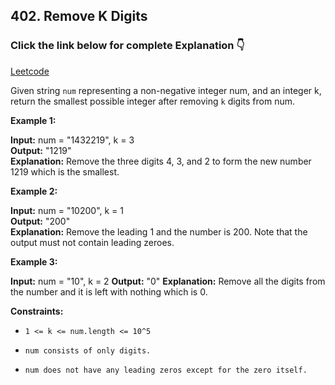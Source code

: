 ## 402. Remove K Digits

### Click the link below for complete Explanation 👇

[Leetcode]()

Given string  ``num`` representing a non-negative integer num, and an integer k, return the smallest possible integer after removing ``k`` digits from num.

 

**Example 1:**

**Input:** num = "1432219", k = 3 <br>
**Output:** "1219"  <br>
**Explanation:** Remove the three digits 4, 3, and 2 to form the new number 1219 which is the smallest.

**Example 2:**

**Input:** num = "10200", k = 1 <br>
**Output:** "200" <br>
**Explanation:** Remove the leading 1 and the number is 200. Note that the output must not contain leading zeroes.

**Example 3:**

**Input:** num = "10", k = 2
**Output:** "0"
**Explanation:** Remove all the digits from the number and it is left with nothing which is 0.
 

**Constraints:**

- ``1 <= k <= num.length <= 10^5``

- ``num consists of only digits.``

- ``num does not have any leading zeros except for the zero itself.``